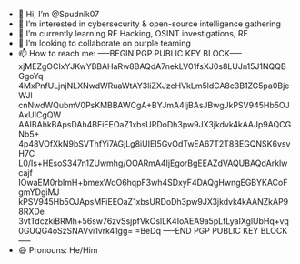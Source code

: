 - 👋 Hi, I’m @Spudnik07
- 👀 I’m interested in cybersecurity & open-source intelligence gathering
- 🌱 I’m currently learning RF Hacking, OSINT investigations, RF
- 💞️ I’m looking to collaborate on purple teaming
- 📫 How to reach me:
                        —–BEGIN PGP PUBLIC KEY BLOCK—–
        xjMEZgOCIxYJKwYBBAHaRw8BAQdA7nekLV01fsXJ0s8LUJn15J1NQQBGgoYq
        4MxPnfULjnjNLXNwdWRuaWtAY3liZXJzcHVkLm5ldCA8c3B1ZG5pa0BjeWJl
        cnNwdWQubmV0PsKMBBAWCgA+BYJmA4IjBAsJBwgJkPSV945Hb5OJAxUICgQW
        AAIBAhkBApsDAh4BFiEEOaZ1xbsURDoDh3pw9JX3jkdvk4kAAJp9AQCGNb5+
        4p48VOfXkN9bSVThfYi7AGjLg8iUIEI5GvOdTwEA67T2T8BEGQNSK6vsvH7C
        L0/Is+HEsoS347n1ZUwmhg/OOARmA4IjEgorBgEEAZdVAQUBAQdArklwcajf
        IOwaEM0rbImH+bmexWdO6hqpF3wh4SDxyF4DAQgHwngEGBYKACoFgmYDgiMJ
        kPSV945Hb5OJApsMFiEEOaZ1xbsURDoDh3pw9JX3jkdvk4kAANZkAP98RXDe
        3vtTdczkiBRMh+56sw76zvSsjpfVkOslLK4IoAEA9a5pLfLyaIXglUbHq+vq
        0GUQG4oSzSNAVvi1vrk41gg=
        =BeDq
                        —–END PGP PUBLIC KEY BLOCK—–
- 😄 Pronouns: He/Him

<!---
Spudnik07/Spudnik07 is a ✨ special ✨ repository because its `README.md` (this file) appears on your GitHub profile.
You can click the Preview link to take a look at your changes.
--->
